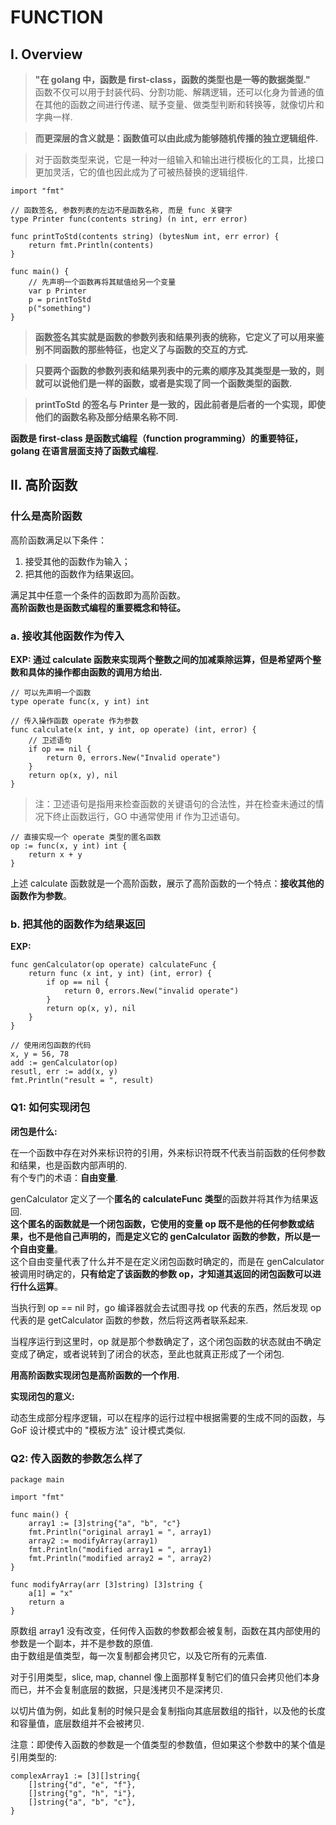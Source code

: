 # **FUNCTION**

## **I. Overview**

> **"在 golang 中，函数是 first-class，函数的类型也是一等的数据类型."**  
函数不仅可以用于封装代码、分割功能、解耦逻辑，还可以化身为普通的值在其他的函数之间进行传递、赋予变量、做类型判断和转换等，就像切片和字典一样.  

> **而更深层的含义就是：函数值可以由此成为能够随机传播的独立逻辑组件.**    

> 对于函数类型来说，它是一种对一组输入和输出进行模板化的工具，比接口更加灵活，它的值也因此成为了可被热替换的逻辑组件.    

```
import "fmt"

// 函数签名, 参数列表的左边不是函数名称, 而是 func 关键字
type Printer func(contents string) (n int, err error) 

func printToStd(contents string) (bytesNum int, err error) {
    return fmt.Println(contents)
}

func main() {
    // 先声明一个函数再将其赋值给另一个变量
    var p Printer
    p = printToStd
    p("something")
}
```

> **函数签名其实就是函数的参数列表和结果列表的统称，它定义了可以用来鉴别不同函数的那些特征，也定义了与函数的交互的方式.**    

> **只要两个函数的参数列表和结果列表中的元素的顺序及其类型是一致的，则就可以说他们是一样的函数，或者是实现了同一个函数类型的函数.**  

> **printToStd 的签名与 Printer 是一致的，因此前者是后者的一个实现，即使他们的函数名称及部分结果名称不同.**  

**函数是 first-class 是函数式编程（function programming）的重要特征，golang 在语言层面支持了函数式编程.**  

## **II. 高阶函数**

### **什么是高阶函数**

高阶函数满足以下条件：  
1. 接受其他的函数作为输入；
2. 把其他的函数作为结果返回。 

满足其中任意一个条件的函数即为高阶函数。    
**高阶函数也是函数式编程的重要概念和特征。**  

### **a. 接收其他函数作为传入**

**EXP: 通过 calculate 函数来实现两个整数之间的加减乘除运算，但是希望两个整数和具体的操作都由函数的调用方给出.**

```
// 可以先声明一个函数
type operate func(x, y int) int
```

```
// 传入操作函数 operate 作为参数
func calculate(x int, y int, op operate) (int, error) {
    // 卫述语句
    if op == nil {
        return 0, errors.New("Invalid operate")
    }
    return op(x, y), nil
}
```

> 注：卫述语句是指用来检查函数的关键语句的合法性，并在检查未通过的情况下终止函数运行，GO 中通常使用 if 作为卫述语句。

```
// 直接实现一个 operate 类型的匿名函数
op := func(x, y int) int {
    return x + y
}
```

上述 calculate 函数就是一个高阶函数，展示了高阶函数的一个特点：**接收其他的函数作为参数**。  

### **b. 把其他的函数作为结果返回**

**EXP:**

```
func genCalculator(op operate) calculateFunc {
    return func (x int, y int) (int, error) {
        if op == nil {
            return 0, errors.New("invalid operate")
        }
        return op(x, y), nil
    }
}

// 使用闭包函数的代码
x, y = 56, 78
add := genCalculator(op)
resutl, err := add(x, y)
fmt.Println("result = ", result)
```

### **Q1: 如何实现闭包**

**闭包是什么:**  

在一个函数中存在对外来标识符的引用，外来标识符既不代表当前函数的任何参数和结果，也是函数内部声明的.  
有个专门的术语：**自由变量**.  

genCalculator 定义了一个**匿名的 calculateFunc 类型**的函数并将其作为结果返回.  
**这个匿名的函数就是一个闭包函数，它使用的变量 op 既不是他的任何参数或结果，也不是他自己声明的，而是定义它的 genCalculator 函数的参数，所以是一个自由变量**。   
这个自由变量代表了什么并不是在定义闭包函数时确定的，而是在 genCalculator 被调用时确定的，**只有给定了该函数的参数 op，才知道其返回的闭包函数可以进行什么运算**。  

当执行到 op == nil 时，go 编译器就会去试图寻找 op 代表的东西，然后发现 op 代表的是 getCalculator 函数的参数，然后将这两者联系起来.  

当程序运行到这里时，op 就是那个参数确定了，这个闭包函数的状态就由不确定变成了确定，或者说转到了闭合的状态，至此也就真正形成了一个闭包.  

**用高阶函数实现闭包是高阶函数的一个作用.**     

**实现闭包的意义:**  

动态生成部分程序逻辑，可以在程序的运行过程中根据需要的生成不同的函数，与 GoF 设计模式中的 "模板方法" 设计模式类似.  

### **Q2: 传入函数的参数怎么样了**

```
package main

import "fmt"

func main() {
    array1 := [3]string{"a", "b", "c"}
    fmt.Println("original array1 = ", array1)
    array2 := modifyArray(array1)
    fmt.Println("modified array1 = ", array1)
    fmt.Println("modified array2 = ", array2)
}

func modifyArray(arr [3]string) [3]string {
    a[1] = "x"
    return a
}
```

原数组 array1 没有改变，任何传入函数的参数都会被复制，函数在其内部使用的参数是一个副本，并不是参数的原值.  
由于数组是值类型，每一次复制都会拷贝它，以及它所有的元素值.  

对于引用类型，slice, map, channel 像上面那样复制它们的值只会拷贝他们本身而已，并不会复制底层的数据，只是浅拷贝不是深拷贝.  

以切片值为例，如此复制的时候只是会复制指向其底层数组的指针，以及他的长度和容量值，底层数组并不会被拷贝.  

注意：即使传入函数的参数是一个值类型的参数值，但如果这个参数中的某个值是引用类型的: 

```
complexArray1 := [3][]string{
    []string{"d", "e", "f"},
    []string{"g", "h", "i"},
    []string{"a", "b", "c"},
}
```
